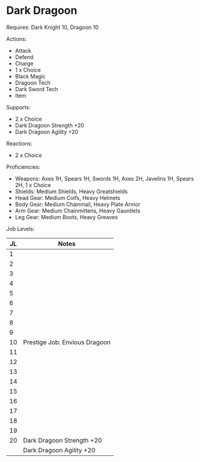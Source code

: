 # Dark Dragoon

Requires: Dark Knight 10, Dragoon 10

Actions:

- Attack
- Defend
- Charge
- 1 x Choice
- Black Magic
- Dragoon Tech
- Dark Sword Tech
- Item

Supports:

- 2 x Choice
- Dark Dragoon Strength +20
- Dark Dragoon Agility +20

Reactions:

- 2 x Choice

Proficiencies:

- Weapons: Axes 1H, Spears 1H, Swords 1H, Axes 2H, Javelins 1H, Spears 2H, 1 x Choice
- Shields: Medium Shields, Heavy Greatshields
- Head Gear: Medium Coifs, Heavy Helmets
- Body Gear: Medium Chainmail, Heavy Plate Armor
- Arm Gear: Medium Chainmittens, Heavy Gauntlets
- Leg Gear: Medium Boots, Heavy Greaves

Job Levels:

| JL | Notes |
| --- | --- |
| 1 | 
| 2 | 
| 3 | 
| 4 | 
| 5 | 
| 6 | 
| 7 | 
| 8 | 
| 9 | 
| 10 | Prestige Job: Envious Dragoon
| 11 | 
| 12 | 
| 13 | 
| 14 | 
| 15 | 
| 16 | 
| 17 | 
| 18 | 
| 19 | 
| 20 | Dark Dragoon Strength +20
|    | Dark Dragoon Agility +20
